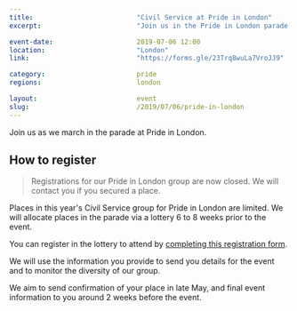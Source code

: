 ```yaml
---
title:  						"Civil Service at Pride in London"
excerpt:	  					"Join us in the Pride in London parade."

event-date:	 					2019-07-06 12:00
location: 						"London"
link:							"https://forms.gle/23Trq8wuLa7VroJJ9"

category:						pride
regions:						london

layout: 						event
slug:							/2019/07/06/pride-in-london
---
```


Join us as we march in the parade at Pride in London.

## How to register

> Registrations for our Pride in London group are now closed. We will contact you if you secured a place.

Places in this year's Civil Service group for Pride in London are limited. We will allocate places in the parade via a lottery 6 to 8 weeks prior to the event.

You can register in the lottery to attend by [completing this registration form](https://forms.gle/23Trq8wuLa7VroJJ9).

We will use the information you provide to send you details for the event and to monitor the diversity of our group.

We aim to send confirmation of your place in late May, and final event information to you around 2 weeks before the event.